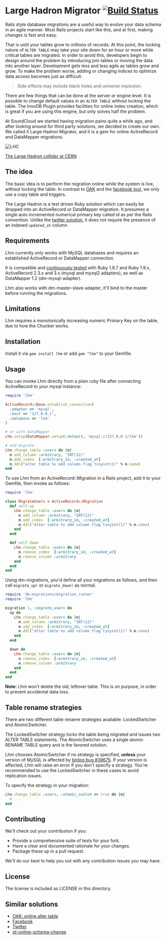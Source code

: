 # Large Hadron Migrator [![Build Status](https://secure.travis-ci.org/soundcloud/large-hadron-migrator.png?branch=master)][4]

Rails style database migrations are a useful way to evolve your data schema in
an agile manner. Most Rails projects start like this, and at first, making
changes is fast and easy.

That is until your tables grow to millions of records. At this point, the
locking nature of `ALTER TABLE` may take your site down for an hour or more
while critical tables are migrated. In order to avoid this, developers begin
to design around the problem by introducing join tables or moving the data
into another layer. Development gets less and less agile as tables grow and
grow. To make the problem worse, adding or changing indices to optimize data
access becomes just as difficult.

> Side effects may include black holes and universe implosion.

There are few things that can be done at the server or engine level. It is
possible to change default values in an `ALTER TABLE` without locking the
table. The InnoDB Plugin provides facilities for online index creation, which
is great if you are using this engine, but only solves half the problem.

At SoundCloud we started having migration pains quite a while ago, and after
looking around for third party solutions, we decided to create our
own. We called it Large Hadron Migrator, and it is a gem for online
ActiveRecord and DataMapper migrations.

![LHC](http://farm4.static.flickr.com/3093/2844971993_17f2ddf2a8_z.jpg)

[The Large Hadron collider at CERN](http://en.wikipedia.org/wiki/Large_Hadron_Collider)

## The idea

The basic idea is to perform the migration online while the system is live,
without locking the table. In contrast to [OAK][0] and the
[facebook tool][1], we only use a copy table and triggers.

The Large Hadron is a test driven Ruby solution which can easily be dropped
into an ActiveRecord or DataMapper migration. It presumes a single auto
incremented numerical primary key called id as per the Rails convention. Unlike
the [twitter solution][2], it does not require the presence of an indexed
`updated_at` column.

## Requirements

Lhm currently only works with MySQL databases and requires an established
ActiveRecord or DataMapper connection.

It is compatible and [continuously tested][4] with Ruby 1.8.7 and Ruby 1.9.x,
ActiveRecord 2.3.x and 3.x (mysql and mysql2 adapters), as well as DataMapper
1.2 (dm-mysql-adapter).

Lhm also works with dm-master-slave-adapter, it'll bind to the master before
running the migrations.

## Limitations

Lhm requires a monotonically increasing numeric Primary Key on the table, due to how
the Chunker works.

## Installation

Install it via `gem install lhm` or add `gem "lhm"` to your Gemfile.

## Usage

You can invoke Lhm directly from a plain ruby file after connecting ActiveRecord
to your mysql instance:

```ruby
require 'lhm'

ActiveRecord::Base.establish_connection(
  :adapter => 'mysql',
  :host => '127.0.0.1',
  :database => 'lhm'
)

# or with DataMapper
Lhm.setup(DataMapper.setup(:default, 'mysql://127.0.0.1/lhm'))

# and migrate
Lhm.change_table :users do |m|
  m.add_column :arbitrary, "INT(12)"
  m.add_index  [:arbitrary_id, :created_at]
  m.ddl("alter table %s add column flag tinyint(1)" % m.name)
end
```

To use Lhm from an ActiveRecord::Migration in a Rails project, add it to your
Gemfile, then invoke as follows:

```ruby
require 'lhm'

class MigrateUsers < ActiveRecord::Migration
  def self.up
    Lhm.change_table :users do |m|
      m.add_column :arbitrary, "INT(12)"
      m.add_index  [:arbitrary_id, :created_at]
      m.ddl("alter table %s add column flag tinyint(1)" % m.name)
    end
  end

  def self.down
    Lhm.change_table :users do |m|
      m.remove_index  [:arbitrary_id, :created_at]
      m.remove_column :arbitrary
    end
  end
end
```

Using dm-migrations, you'd define all your migrations as follows, and then call
`migrate_up!` or `migrate_down!` as normal.

```ruby
require 'dm-migrations/migration_runner'
require 'lhm'

migration 1, :migrate_users do
  up do
    Lhm.change_table :users do |m|
      m.add_column :arbitrary, "INT(12)"
      m.add_index  [:arbitrary_id, :created_at]
      m.ddl("alter table %s add column flag tinyint(1)" % m.name)
    end
  end

  down do
    Lhm.change_table :users do |m|
      m.remove_index  [:arbitrary_id, :created_at]
      m.remove_column :arbitrary
    end
  end
end
```

**Note:** Lhm won't delete the old, leftover table. This is on purpose, in order
to prevent accidental data loss.

## Table rename strategies

There are two different table rename strategies available: LockedSwitcher and
AtomicSwitcher.

The LockedSwitcher strategy locks the table being migrated and issues two ALTER TABLE statements. 
The AtomicSwitcher uses a single atomic RENAME TABLE query and is the favored solution.

Lhm chooses AtomicSwitcher if no strategy is specified, **unless** your version of MySQL is 
affected by [binlog bug #39675](http://bugs.mysql.com/bug.php?id=39675). If your version is 
affected, Lhm will raise an error if you don't specify a strategy. You're recommended 
to use the LockedSwitcher in these cases to avoid replication issues. 

To specify the strategy in your migration:

```ruby
Lhm.change_table :users, :atomic_switch => true do |m|
  # ...
end
```

## Contributing

We'll check out your contribution if you:

  * Provide a comprehensive suite of tests for your fork.
  * Have a clear and documented rationale for your changes.
  * Package these up in a pull request.

We'll do our best to help you out with any contribution issues you may have.

## License

The license is included as LICENSE in this directory.

## Similar solutions

  * [OAK: online alter table][0]
  * [Facebook][1]
  * [Twitter][2]
  * [pt-online-schema-change][3]

[0]: http://openarkkit.googlecode.com
[1]: http://www.facebook.com/note.php?note\_id=430801045932
[2]: https://github.com/freels/table_migrator
[3]: http://www.percona.com/doc/percona-toolkit/2.1/pt-online-schema-change.html
[4]: http://travis-ci.org/soundcloud/large-hadron-migrator
